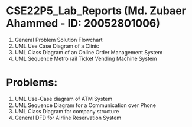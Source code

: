 # CSE22P5_Lab_Reports (Md. Zubaer Ahammed - ID: 20052801006)

01. General Problem Solution Flowchart
02. UML Use Case Diagram of a Clinic
03. UML Class Diagram of an Online Order Management System
04. UML Sequence Metro rail Ticket Vending Machine System

# Problems:

01. UML Use-Case diagram of ATM System
02. UML Sequence Diagram for a Communication over Phone
03. UML Class Diagram for company structure
04. General DFD for Airline Reservation System

